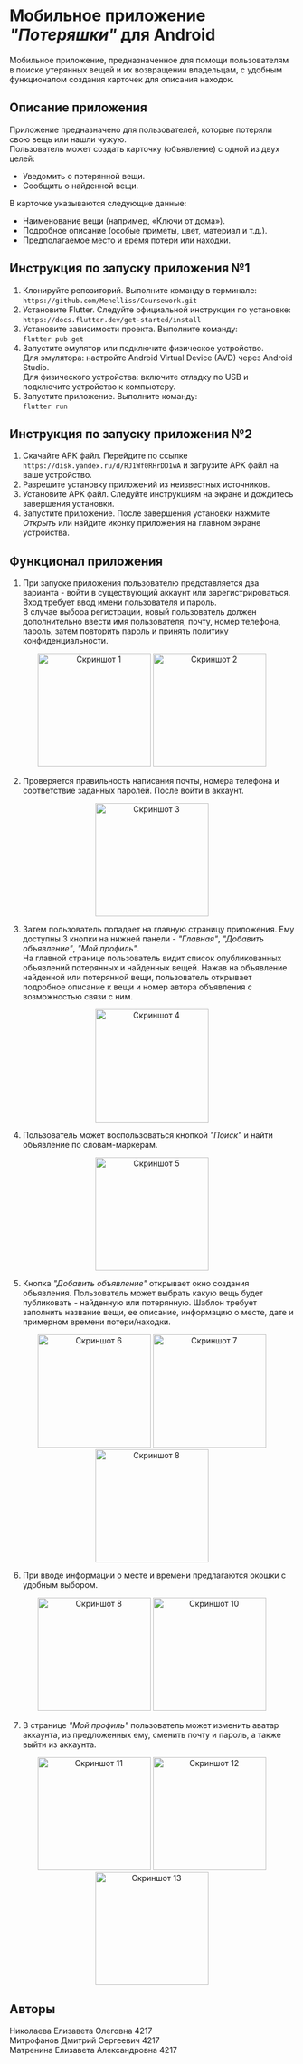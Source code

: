 # Мобильное приложение *"Потеряшки"* для Android   

Мобильное приложение, предназначенное для помощи пользователям в поиске утерянных вещей и их возвращении владельцам, с удобным функционалом создания карточек для описания находок.    

## Описание приложения  
Приложение предназначено для пользователей, которые потеряли свою вещь или нашли чужую.  
Пользователь может создать карточку (объявление) с одной из двух целей:  
- Уведомить о потерянной вещи.  
- Сообщить о найденной вещи.  
  
В карточке указываются следующие данные:  
- Наименование вещи (например, «Ключи от дома»).  
- Подробное описание (особые приметы, цвет, материал и т.д.).  
- Предполагаемое место и время потери или находки.

## Инструкция по запуску приложения №1  
1. Клонируйте репозиторий.
   Выполните команду в терминале:   
    `https://github.com/Menelliss/Coursework.git` 
3. Установите  Flutter.
   Следуйте официальной инструкции по установке:  
   `https://docs.flutter.dev/get-started/install`  
5. Установите зависимости проекта.
   Выполните команду:  
   `flutter pub get`  
7. Запустите эмулятор или подключите физическое устройство.  
   Для эмулятора: настройте Android Virtual Device (AVD) через Android Studio.  
   Для физического устройства: включите отладку по USB и подключите устройство к компьютеру.  
9. Запустите приложение. Выполните команду:  
   `flutter run`
   
## Инструкция по запуску приложения №2  
1. Скачайте APK файл. Перейдите по ссылке `https://disk.yandex.ru/d/RJ1Wf0RHrDD1wA` и загрузите APK файл на ваше устройство.
2. Разрешите установку приложений из неизвестных источников.
3. Установите APK файл. Следуйте инструкциям на экране и дождитесь завершения установки.
4. Запустите приложение. После завершения установки нажмите *Открыть* или найдите иконку приложения на главном экране устройства.  

## Функционал приложения  
1. При запуске приложения пользователю представляется два варианта - войти в существующий аккаунт или зарегистрироваться. Вход требует ввод имени пользователя и пароль.   
В случае выбора регистрации, новый пользователь должен дополнительно ввести имя пользователя, почту, номер телефона, пароль, затем повторить пароль и принять политику конфиденциальности.   
<p align="center">
  <img src="https://raw.githubusercontent.com/Menelliss/Coursework/refs/heads/flask_server/%20screenshot/1.jpg" alt="Скриншот 1" width="200">
  <img src="https://raw.githubusercontent.com/Menelliss/Coursework/refs/heads/flask_server/%20screenshot/2.jpg" alt="Скриншот 2" width="200">
</p> 

2. Проверяется правильность написания почты, номера телефона и соответствие заданных паролей. После войти в аккаунт.  
<p align="center">
  <img src="https://raw.githubusercontent.com/Menelliss/Coursework/refs/heads/flask_server/%20screenshot/3.jpg" alt="Скриншот 3" width="200">
</p>

3. Затем пользователь попадает на главную страницу приложения. Ему доступны 3 кнопки на нижней панели - *"Главная"*, *"Добавить объявление"*, *"Мой профиль"*.   
На главной странице пользователь видит список опубликованных объявлений потерянных и найденных вещей. Нажав на объявление найденной или потерянной вещи, пользователь открывает подробное описание к вещи и номер автора объявления с возможностью связи с ним.   
<p align="center">
  <img src="https://raw.githubusercontent.com/Menelliss/Coursework/refs/heads/flask_server/%20screenshot/4.jpg" alt="Скриншот 4" width="200">
</p>  

4. Пользователь может воспользоваться кнопкой *"Поиск"* и найти объявление по словам-маркерам.  
<p align="center">
  <img src="https://raw.githubusercontent.com/Menelliss/Coursework/refs/heads/flask_server/%20screenshot/5.jpg" alt="Скриншот 5" width="200">
</p>    

5. Кнопка *"Добавить объявление"* открывает окно создания объявления. Пользователь может выбрать какую вещь будет публиковать - найденную или потерянную. Шаблон требует заполнить название вещи, ее описание, информацию о месте, дате и примерном времени потери/находки.   
<p align="center">
  <img src="https://raw.githubusercontent.com/Menelliss/Coursework/refs/heads/flask_server/%20screenshot/6.jpg" alt="Скриншот 6" width="200">
  <img src="https://raw.githubusercontent.com/Menelliss/Coursework/refs/heads/flask_server/%20screenshot/7.jpg" alt="Скриншот 7" width="200">
  <img src="https://raw.githubusercontent.com/Menelliss/Coursework/refs/heads/flask_server/%20screenshot/8.jpg" alt="Скриншот 8" width="200">
</p>

6. При вводе информации о месте и времени предлагаются окошки с удобным выбором.  
<p align="center">
  <img src="https://raw.githubusercontent.com/Menelliss/Coursework/refs/heads/flask_server/%20screenshot/9.jpg" alt="Скриншот 8" width="200">
  <img src="https://raw.githubusercontent.com/Menelliss/Coursework/refs/heads/flask_server/%20screenshot/10.jpg" alt="Скриншот 10" width="200">
</p> 

7. В странице *"Мой профиль"* пользователь может изменить аватар аккаунта, из предложенных ему, сменить почту и пароль, а также выйти из аккаунта.  
<p align="center">
  <img src="https://raw.githubusercontent.com/Menelliss/Coursework/refs/heads/flask_server/%20screenshot/11.jpg" alt="Скриншот 11" width="200">
  <img src="https://raw.githubusercontent.com/Menelliss/Coursework/refs/heads/flask_server/%20screenshot/12.jpg" alt="Скриншот 12" width="200">
  <img src="https://raw.githubusercontent.com/Menelliss/Coursework/refs/heads/flask_server/%20screenshot/13.jpg" alt="Скриншот 13" width="200">
</p> 

## Авторы   
Николаева Елизавета Олеговна 4217  
Митрофанов Дмитрий Сергеевич 4217  
Матренина Елизавета Александровна 4217  
